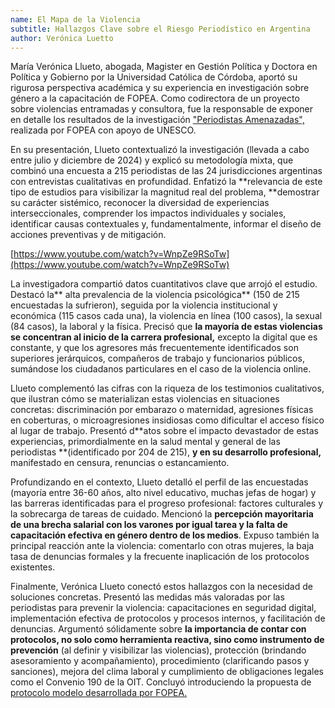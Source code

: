 ```yaml
---
name: El Mapa de la Violencia
subtitle: Hallazgos Clave sobre el Riesgo Periodístico en Argentina
author: Verónica Luetto
---
```



María Verónica Llueto, abogada, Magister en Gestión Política y Doctora en Política y Gobierno por la Universidad Católica de Córdoba, aportó su rigurosa perspectiva académica y su experiencia en investigación sobre género a la capacitación de FOPEA. Como codirectora de un proyecto sobre violencias entramadas y consultora, fue la responsable de exponer en detalle los resultados de la investigación ["Periodistas Amenazadas",](https://periodistasamenazadas.fopea.org/) realizada por FOPEA con apoyo de UNESCO.  

En su presentación, Llueto contextualizó la investigación (llevada a cabo entre julio y diciembre de 2024) y explicó su metodología mixta, que combinó una encuesta a 215 periodistas de las 24 jurisdicciones argentinas con entrevistas cualitativas en profundidad. Enfatizó la **relevancia de este tipo de estudios para visibilizar la magnitud real del problema, **demostrar su carácter sistémico, reconocer la diversidad de experiencias interseccionales, comprender los impactos individuales y sociales, identificar causas contextuales y, fundamentalmente, informar el diseño de acciones preventivas y de mitigación.  

[https://www.youtube.com/watch?v=WnpZe9RSoTw](https://www.youtube.com/watch?v=WnpZe9RSoTw) 

La investigadora compartió datos cuantitativos clave que arrojó el estudio. Destacó la** alta prevalencia de la violencia psicológica** (150 de 215 encuestadas la sufrieron), seguida por la violencia institucional y económica (115 casos cada una), la violencia en línea (100 casos), la sexual (84 casos), la laboral y la física. Precisó que **la mayoría de estas violencias se concentran al inicio de la carrera profesional,** excepto la digital que es constante, y que los agresores más frecuentemente identificados son superiores jerárquicos, compañeros de trabajo y funcionarios públicos, sumándose los ciudadanos particulares en el caso de la violencia online.  

Llueto complementó las cifras con la riqueza de los testimonios cualitativos, que ilustran cómo se materializan estas violencias en situaciones concretas: discriminación por embarazo o maternidad, agresiones físicas en coberturas, o microagresiones insidiosas como dificultar el acceso físico al lugar de trabajo. Presentó d**atos sobre el impacto devastador de estas experiencias, primordialmente en la salud mental y general de las periodistas **(identificado por 204 de 215), **y en su desarrollo profesional,** manifestado en censura, renuncias o estancamiento.  

Profundizando en el contexto, Llueto detalló el perfil de las encuestadas (mayoría entre 36-60 años, alto nivel educativo, muchas jefas de hogar) y las barreras identificadas para el progreso profesional: factores culturales y la sobrecarga de tareas de cuidado. Mencionó la **percepción mayoritaria de una brecha salarial con los varones por igual tarea y la falta de capacitación efectiva en género dentro de los medios**. Expuso también la principal reacción ante la violencia: comentarlo con otras mujeres, la baja tasa de denuncias formales y la frecuente inaplicación de los protocolos existentes.  

Finalmente, Verónica Llueto conectó estos hallazgos con la necesidad de soluciones concretas. Presentó las medidas más valoradas por las periodistas para prevenir la violencia: capacitaciones en seguridad digital, implementación efectiva de protocolos y procesos internos, y facilitación de denuncias. Argumentó sólidamente sobre **la importancia de contar con protocolos, no solo como herramienta reactiva, sino como instrumento de prevención** (al definir y visibilizar las violencias), protección (brindando asesoramiento y acompañamiento), procedimiento (clarificando pasos y sanciones), mejora del clima laboral y cumplimiento de obligaciones legales como el Convenio 190 de la OIT. Concluyó introduciendo la propuesta de [protocolo modelo desarrollada por FOPEA.](https://drive.google.com/file/d/1bWDOgAFLwJ3WAfgUsORoM4TQuddPESKx/view)  
